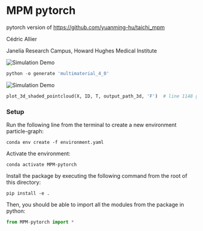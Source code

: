 # MPM pytorch

pytorch version of https://github.com/yuanming-hu/taichi_mpm

Cédric Allier

Janelia Research Campus, Howard Hughes Medical Institute

![Simulation Demo](assets/cubes.gif)

```python
python -o generate 'multimaterial_4_0'
```

![Simulation Demo](assets/cubes_F.gif)

```python
plot_3d_shaded_pointcloud(X, ID, T, output_path_3d, 'F')  # line 1148 graph_data_generator.py
```


### Setup
Run the following line from the terminal to create a new environment particle-graph:
```
conda env create -f environment.yaml
```

Activate the environment:
```
conda activate MPM-pytorch
```

Install the package by executing the following command from the root of this directory:
```
pip install -e .
```

Then, you should be able to import all the modules from the package in python:

```python
from MPM-pytorch import *
```

